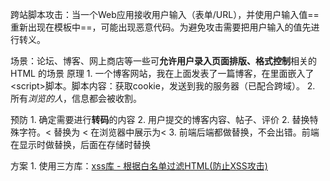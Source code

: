跨站脚本攻击：当一个Web应用接收用户输入（表单/URL），并使用户输入值==重新出现在模板中==，可能出现恶意代码。为避免攻击需要把用户输入的值先进行转义。

场景：论坛、博客、网上商店等一些可**允许用户录入页面排版、格式控制**相关的 HTML 的场景
原理
	1. 一个博客网站，我在上面发表了一篇博客，在里面嵌入了\<script>脚本。脚本内容：获取cookie，发送到我的服务器（已配合跨域）。
	2. 所有*浏览的人*，信息都会被收割。

预防
	1. 确定需要进行**转码**的内容
		2. 用户提交的博客内容、帖子、评价
	2. 替换特殊字符。< 替换为 &lt;   在浏览器中展示为<
	3. 前端后端都做替换，不会出错。前端在显示时做替换，后面在存储时替换

方案
	1. 使用三方库：[xss库 - 根据白名单过滤HTML(防止XSS攻击)](https://jsxss.com/zh/starter/quickstart.html) 